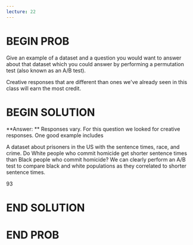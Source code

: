 ```yaml
---
lecture: 22
---
```


# BEGIN PROB

Give an example of a dataset and a question you would want to answer about that dataset which you could answer by performing a permutation test (also known as an A/B test). 

Creative responses that are different than ones we've already seen in this class will earn the most credit.

# BEGIN SOLUTION

**Answer: ** Responses vary. For this question we looked for creative responses. One good example includes

A dataset about prisoners in the US with the sentence times, race, and crime. Do White people who commit homicide get shorter sentence times than Black people who commit homicide?
We can clearly perform an A/B test to compare black and white populations as they correlated to shorter sentence times.

<average>93</average>
# END SOLUTION

# END PROB
